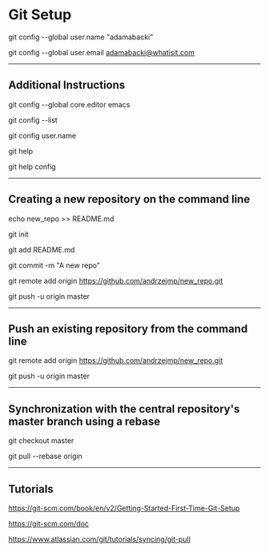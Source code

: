 # Git Setup

git config --global user.name "adamabacki"

git config --global user.email adamabacki@whatisit.com

----------------------------------------------------
## Additional Instructions

git config --global core.editor emacs

git config --list

git config user.name

git help 

git help config

----------------------------------------------------
## Creating a new repository on the command line

echo new_repo >> README.md

git init

git add README.md

git commit -m "A new repo"

git remote add origin https://github.com/andrzejmp/new_repo.git

git push -u origin master

----------------------------------------------------
## Push an existing repository from the command line

git remote add origin https://github.com/andrzejmp/new_repo.git

git push -u origin master

-----------------------------------------------------------------
## Synchronization with the central repository's master branch using a rebase

git checkout master

git pull --rebase origin

------------------------------------------------------------------
## Tutorials
   
https://git-scm.com/book/en/v2/Getting-Started-First-Time-Git-Setup
   
https://git-scm.com/doc
   
https://www.atlassian.com/git/tutorials/syncing/git-pull

